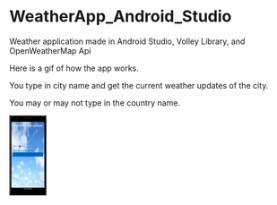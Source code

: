 # WeatherApp_Android_Studio
Weather application made in Android Studio, Volley Library, and OpenWeatherMap Api



Here is a gif of how the app works. 

You type in city name and get the current weather updates of the city. 

You may or may not type in the country name. 



<img src="weather.gif" style="zoom:50%;" />
